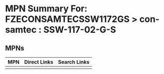 



# MPN Summary For: FZECONSAMTECSSW1172GS > con-samtec : SSW-117-02-G-S

## MPNs
  

|MPN|Direct Links|Search Links|
| :--- | :--- | :--- |
||||
